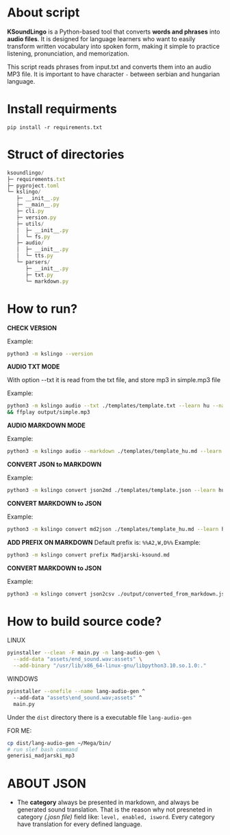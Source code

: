 # About script

**KSoundLingo** is a Python-based tool that converts **words and phrases** into **audio files**. It is designed for language learners who want to easily transform written vocabulary into spoken form, making it simple to practice listening, pronunciation, and memorization.


This script reads phrases from input.txt and converts them into an audio MP3 file.
It is important to have character `-` between serbian and hungarian language.


# Install requirments

`pip install -r requirements.txt`



# Struct of directories

```javascript
ksoundlingo/
├─ requirements.txt
├─ pyproject.toml              
└─ kslingo/                     
   ├─ __init__.py
   ├─ __main__.py               
   ├─ cli.py                    
   ├─ version.py
   ├─ utils/
   │  ├─ __init__.py
   │  └─ fs.py                  
   ├─ audio/
   │  ├─ __init__.py
   │  └─ tts.py                 
   └─ parsers/
      ├─ __init__.py
      ├─ txt.py                 
      └─ markdown.py            
```

# How to run?

**CHECK VERSION**

Example:
```bash
python3 -m kslingo --version
```

**AUDIO TXT MODE**

With option --txt it is read from the txt file, and store mp3 in simple.mp3 file

Example:
```bash
python3 -m kslingo audio --txt ./templates/template.txt --learn hu --native sr
&& ffplay output/simple.mp3
```

**AUDIO MARKDOWN MODE**

Example:
```bash
python3 -m kslingo audio --markdown ./templates/template_hu.md --learn hu --native sr
```

**CONVERT JSON to MARKDOWN**

Example:
```bash
python3 -m kslingo convert json2md ./templates/template.json --learn hu --native sr
```

**CONVERT MARKDOWN to JSON**

Example:
```bash
python3 -m kslingo convert md2json ./templates/template_hu.md --learn hu --native sr
```

**ADD PREFIX ON MARKDOWN**
Default prefix is: `%%A2,W,D%%`
Example:
```bash
python3 -m kslingo convert prefix Madjarski-ksound.md 
```

**CONVERT MARKDOWN to JSON**

Example:
```bash
python3 -m kslingo convert json2csv ./output/converted_from_markdown.json
```

# How to build source code?

LINUX

```bash
pyinstaller --clean -F main.py -n lang-audio-gen \
  --add-data "assets/end_sound.wav:assets" \
  --add-binary "/usr/lib/x86_64-linux-gnu/libpython3.10.so.1.0:."
```


WINDOWS

```bash
pyinstaller --onefile --name lang-audio-gen ^
  --add-data "assets\end_sound.wav;assets" ^
  main.py
```


Under the `dist` directory there is a executable file `lang-audio-gen`


FOR ME:

```bash
cp dist/lang-audio-gen ~/Mega/bin/
# run slef bash command
generisi_madjarski_mp3
```


# ABOUT JSON
- The **category** always be presented in markdown, and always be generated sound translation.
That is the reason why not presneted in category *(.josn file)* field like: `level, enabled, isword`. Every category have translation for every defined language.


